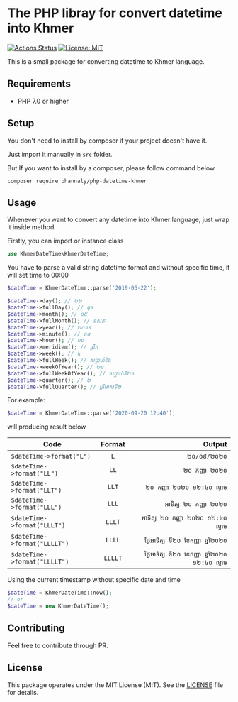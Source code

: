 # The PHP libray for convert datetime into Khmer

[![Actions Status](https://github.com/phannaly/php-datetime-khmer/workflows/Build/badge.svg)](https://github.com/phannaly/php-datetime-khmer/actions)
[![License: MIT](https://img.shields.io/badge/License-MIT-yellow.svg)](https://opensource.org/licenses/MIT)

This is a small package for converting datetime to Khmer language.

## Requirements

* PHP 7.0 or higher

## Setup

You don't need to install by composer if your project doesn't have it.

Just import it manually in `src` folder.

But If you want to install by a composer, please follow command below

    composer require phannaly/php-datetime-khmer


<a name="usage"></a>
## Usage

Whenever you want to convert any datetime into Khmer language, just wrap it inside method.

Firstly, you can import or instance class
```php
use KhmerDateTime\KhmerDateTime;
```

You have to parse a valid string datetime format and without specific time, it will set time to 00:00

```php
$dateTime = KhmerDateTime::parse('2019-05-22');

$dateTime->day(); // ២២
$dateTime->fullDay(); // ពុធ
$dateTime->month(); // ០៥
$dateTime->fullMonth(); // ឧសភា
$dateTime->year(); // ២០១៩
$dateTime->minute(); // ០០
$dateTime->hour(); // ០០
$dateTime->meridiem(); // ព្រឹក
$dateTime->week(); // ៤
$dateTime->fullWeek(); // សប្តាហ៍ទី៤
$dateTime->weekOfYear(); // ២១
$dateTime->fullWeekOfYear(); // សប្តាហ៍ទី២១
$dateTime->quarter(); // ២
$dateTime->fullQuarter(); // ត្រីមាសទី២
```

For example:
```php
$dateTime = KhmerDateTime::parse('2020-09-20 12:40');
```

will producing result below

| Code                         | Format    | Output  |
| --------------------------   |:---------:| -----:|
| `$dateTime->format("L")`     | `L`       | `២០/០៩/២០២០` |
| `$dateTime->format("LL")`    | `LL`      | `២០ កញ្ញា ២០២០` |
| `$dateTime->format("LLT")`   | `LLT`     | `២០ កញ្ញា ២០២០ ១២:៤០ ល្ងាច` |
| `$dateTime->format("LLL")`   | `LLL`     | `អាទិត្យ ២០ កញ្ញា ២០២០` |
| `$dateTime->format("LLLT")`  | `LLLT`    | `អាទិត្យ ២០ កញ្ញា ២០២០ ១២:៤០ ល្ងាច` |
| `$dateTime->format("LLLLT")` | `LLLL`    | `ថ្ងៃអាទិត្យ ទី២០ ខែកញ្ញា ឆ្នាំ២០២០` |
| `$dateTime->format("LLLLT")` | `LLLLT`   | `ថ្ងៃអាទិត្យ ទី២០ ខែកញ្ញា ឆ្នាំ២០២០ ១២:៤០ ល្ងាច` |


Using the current timestamp without specific date and time

```php
$dateTime = KhmerDateTime::now();
// or 
$dateTime = new KhmerDateTime();
````

## Contributing

Feel free to contribute through PR.

## License

This package operates under the MIT License (MIT). See the [LICENSE](https://github.com/phannaly/php-datetime-khmer/blob/master/LICENSE.md) file for details.

